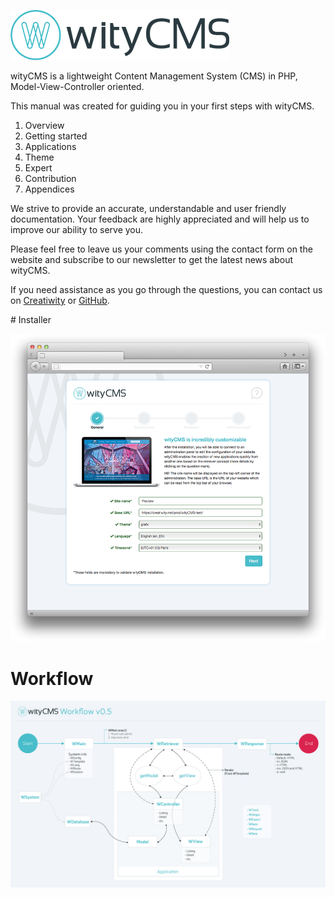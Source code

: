 ![](wityCMS-logo.png)

wityCMS is a lightweight Content Management System (CMS) in PHP, Model-View-Controller oriented.

This manual was created for guiding you in your first steps with wityCMS.

1. Overview
2. Getting started
3. Applications
4. Theme
5. Expert
6. Contribution
7. Appendices

We strive to provide an accurate, understandable and user friendly documentation. Your feedback are highly appreciated and will help us to improve our ability to serve you.

Please feel free to leave us your comments using the contact form on the website and subscribe to our newsletter to get the latest news about wityCMS. 

If you need assistance as you go through the questions, you can contact us on [Creatiwity](www.creatiwity.net/contact) or [GitHub](https://github.com/Creatiwity/wityCMS).

# Installer

![](installer-01.png)
# Workflow

![](wityCMS-workflow.jpg)


